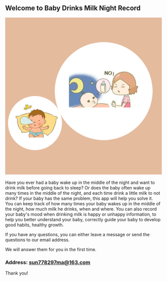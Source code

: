 ## Welcome to Baby Drinks Milk Night Record

![Image](icon-1024.png)

Have you ever had a baby wake up in the middle of the night and want to drink milk before going back to sleep? Or does the baby often wake up many times in the middle of the night, and each time drink a little milk to not drink? If your baby has the same problem, this app will help you solve it. You can keep track of how many times your baby wakes up in the middle of the night, how much milk he drinks, when and where. You can also record your baby's mood when drinking milk is happy or unhappy information, to help you better understand your baby, correctly guide your baby to develop good habits, healthy growth.


If you have any questions, you can either leave a message or send the questions to our email address.

We will answer them for you in the first time.

### Address: sun778297ma@163.com

Thank you!
